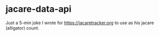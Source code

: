 # jacare-data-api
Just a 5-min joke I wrote for https://jacaretracker.org to use as his jacare (alligator) count.
